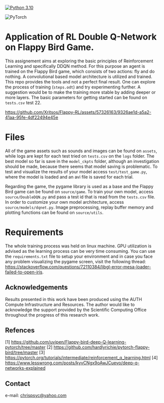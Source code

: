 [![Python 3.10](https://img.shields.io/badge/python-3.10-blue.svg)](https://www.python.org/downloads/release/python-360/)    

![PyTorch](https://img.shields.io/badge/PyTorch-%23EE4C2C.svg?style=for-the-badge&logo=PyTorch&logoColor=white)


# Application of RL Double Q-Network on Flappy Bird Game.
This assignement aims at exploring the basic principles of Reinforcement Learning and specifically DDQN method. For this purpose an agent is trained on the Flappy Bird game, which consists of two actions: fly and do nothing. A convolutional based model architecture is utilized and trained. This repo provides the tools and not a perfect final result. One can explore the process of training (`steps.odt`) and try experimenting further. A suggestion would be to make the training more stable by adding deeper or more layers. The basic parameters for getting started can be found on `tests.csv` test 22.

https://github.com/Xritsos/Flappy-RL/assets/57326163/9326ae1d-a5a2-41aa-95fe-4df22494e45e

# Files
All of the game assets such as sounds and images can be found on `assets`, while logs are kept for each test tried on `tests.csv` on the `logs` folder. The best model so far is save in the `model_ckpts` folder, although an investigation should be made, because there seems that model saving is problematic. To test and visualize the results of your model access `test/test_game.py`, where the model is loaded and an avi file is saved for each trial.  

Regarding the game, the pygame library is used as a base and the Flappy Bird game can be found on `source/game`. To train your own model, access `source/DoubleDQN.py` and pass a test id that is read from the `tests.csv` file. In order to customize your own model architecture, access `source/models/dqnet.py`. Image preprocessing, replay buffer memory and plotting functions can be found on `source/utils`.  

# Requirements
The whole training process was held on linux machine. GPU utilization is advised as the learning process can be very time consuming. You can use the `requirements.txt` file to setup your environment and in case you face any problem visualizing the pygame screen, visit the following thread: https://stackoverflow.com/questions/72110384/libgl-error-mesa-loader-failed-to-open-iris.

## Acknowledgements
Results presented in this work have been produced using the AUTH Compute Infrastructure and Resources. The author would like to acknowledge the support provided by the Scientific Computing Office throughout the progress of this research work.

## Refences
[1] https://github.com/uvipen/Flappy-bird-deep-Q-learning-pytorch/tree/master
[2] https://github.com/hardlyrichie/pytorch-flappy-bird/tree/master
[3] https://pytorch.org/tutorials/intermediate/reinforcement_q_learning.html
[4] https://www.lesswrong.com/posts/kyvCNgx9oAwJCuevo/deep-q-networks-explained

## Contact
e-mail: chrispsyc@yahoo.com
